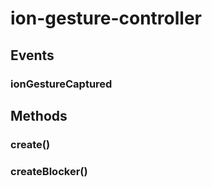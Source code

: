 ---
---
# ion-gesture-controller



<h2>Events</h2>

<dl><dt>
<h3>ionGestureCaptured</h3></dt>
<dd></dd>

</dl>


<h2>Methods</h2>
<dl>

<dt><h3>create()</h3></dt>
<dd></dd>

<dt><h3>createBlocker()</h3></dt>
<dd></dd>

</dl>



